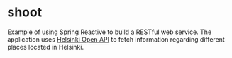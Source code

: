 # shoot
Example of using Spring Reactive to build a RESTful web service. The application uses [Helsinki Open API](https://open-api.myhelsinki.fi/) to fetch information regarding different places located in Helsinki.